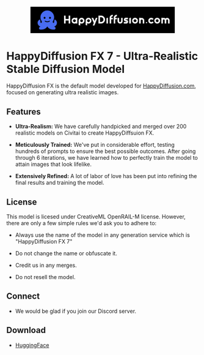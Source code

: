 <p align="center">
  <a href="https://www.happydiffusion.com" target="_blank">
    <img src="https://raw.githubusercontent.com/HappyDiffusion/HappyDiffusionFX/main/Logo.png" alt="HappyDiffusion FX Logo" style="width: 75%;">
  </a>
</p>

# HappyDiffusion FX 7 - Ultra-Realistic Stable Diffusion Model

HappyDiffusion FX is the default model developed for [HappyDiffusion.com](https://www.happydiffusion.com), focused on generating ultra realistic images.


## Features

- **Ultra-Realism:** We have carefully handpicked and merged over 200 realistic models on Civitai to create HappyDiffsuion FX. 

- **Meticulously Trained:** We've put in considerable effort, testing hundreds of prompts to ensure the best possible outcomes. After going through 6 iterations, we have learned how to perfectly train the model to attain images that look lifelike.

- **Extensively Refined:** A lot of labor of love has been put into refining the final results and training the model.


## License
This model is licesed under CreativeML OpenRAIL-M license. However, there are only a few simple rules we'd ask you to adhere to:

- Always use the name of the model in any generation service which is "HappyDiffusion FX 7"

- Do not change the name or obfuscate it.

- Credit us in any merges.

- Do not resell the model.


## Connect
- We would be glad if you join our Discord server.


## Download
- [HuggingFace](https://huggingface.co/HappyDiffusion/HappyDiffusionFX/resolve/main/HappyDiffusion%20FX%207.safetensors)

